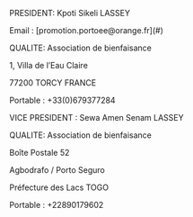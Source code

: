 
<div class="inner_footerL" markdown="1">

PRESIDENT: Kpoti Sikeli LASSEY 

<div id="lien_adresse_mail" markdown="1">
Email : [promotion.portoee@orange.fr](#)
</div>

QUALITE: Association de bienfaisance 
	
1, Villa de l’Eau Claire 

77200 TORCY FRANCE

Portable : +33(0)679377284
		
</div>
<div class="inner_footerR" markdown="1">

VICE PRESIDENT : Sewa Amen Senam LASSEY
  
QUALITE: Association de bienfaisance  

Boîte Postale 52
		
Agbodrafo / Porto Seguro
		
Préfecture des Lacs  TOGO

Portable : +22890179602

</div>			 
